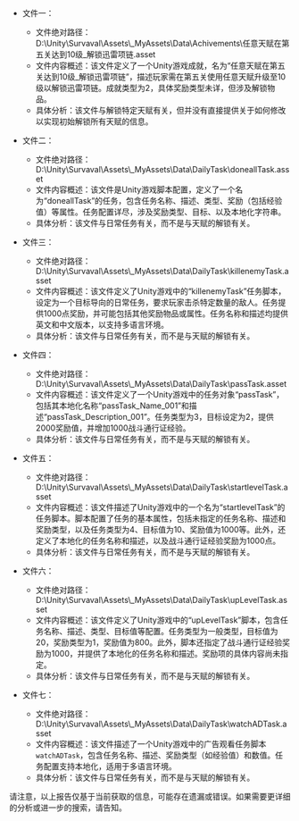 * 文件一：
    * 文件绝对路径：D:\\Unity\\Survaval\\Assets\\_MyAssets\\Data\\Achivements\\任意天赋在第五关达到10级_解锁迅雷项链.asset
    * 文件内容概述：该文件定义了一个Unity游戏成就，名为“任意天赋在第五关达到10级_解锁迅雷项链”，描述玩家需在第五关使用任意天赋升级至10级以解锁迅雷项链。成就类型为2，具体奖励类型未详，但涉及解锁物品。
    * 具体分析：该文件与解锁特定天赋有关，但并没有直接提供关于如何修改以实现初始解锁所有天赋的信息。

* 文件二：
    * 文件绝对路径：D:\\Unity\\Survaval\\Assets\\_MyAssets\\Data\\DailyTask\\doneallTask.asset
    * 文件内容概述：该文件是Unity游戏脚本配置，定义了一个名为“doneallTask”的任务，包含任务名称、描述、类型、奖励（包括经验值）等属性。任务配置详尽，涉及奖励类型、目标、以及本地化字符串。
    * 具体分析：该文件与日常任务有关，而不是与天赋的解锁有关。

* 文件三：
    * 文件绝对路径：D:\\Unity\\Survaval\\Assets\\_MyAssets\\Data\\DailyTask\\killenemyTask.asset
    * 文件内容概述：该文件定义了Unity游戏中的“killenemyTask”任务脚本，设定为一个目标导向的日常任务，要求玩家击杀特定数量的敌人。任务提供1000点奖励，并可能包括其他奖励物品或属性。任务名称和描述均提供英文和中文版本，以支持多语言环境。
    * 具体分析：该文件与日常任务有关，而不是与天赋的解锁有关。

* 文件四：
    * 文件绝对路径：D:\\Unity\\Survaval\\Assets\\_MyAssets\\Data\\DailyTask\\passTask.asset
    * 文件内容概述：该文件定义了一个Unity游戏中的任务对象“passTask”，包括其本地化名称“passTask_Name_001”和描述“passTask_Description_001”。任务类型为3，目标设定为2，提供2000奖励值，并增加1000战斗通行证经验。
    * 具体分析：该文件与日常任务有关，而不是与天赋的解锁有关。

* 文件五：
    * 文件绝对路径：D:\\Unity\\Survaval\\Assets\\_MyAssets\\Data\\DailyTask\\startlevelTask.asset
    * 文件内容概述：该文件描述了Unity游戏中的一个名为“startlevelTask”的任务脚本。脚本配置了任务的基本属性，包括未指定的任务名称、描述和奖励类型，以及任务类型为4、目标值为10、奖励值为1000等。此外，还定义了本地化的任务名称和描述，以及战斗通行证经验奖励为1000点。
    * 具体分析：该文件与日常任务有关，而不是与天赋的解锁有关。

* 文件六：
    * 文件绝对路径：D:\\Unity\\Survaval\\Assets\\_MyAssets\\Data\\DailyTask\\upLevelTask.asset
    * 文件内容概述：该文件定义了Unity游戏中的“upLevelTask”脚本，包含任务名称、描述、类型、目标值等配置。任务类型为一般类型，目标值为20，奖励类型为1，奖励值为800。此外，脚本还指定了战斗通行证经验奖励为1000，并提供了本地化的任务名称和描述。奖励项的具体内容尚未指定。
    * 具体分析：该文件与日常任务有关，而不是与天赋的解锁有关。

* 文件七：
    * 文件绝对路径：D:\\Unity\\Survaval\\Assets\\_MyAssets\\Data\\DailyTask\\watchADTask.asset
    * 文件内容概述：该文件描述了一个Unity游戏中的广告观看任务脚本`watchADTask`，包含任务名称、描述、奖励类型（如经验值）和数值。任务配置支持本地化，适用于多语言环境。
    * 具体分析：该文件与日常任务有关，而不是与天赋的解锁有关。

请注意，以上报告仅基于当前获取的信息，可能存在遗漏或错误。如果需要更详细的分析或进一步的搜索，请告知。